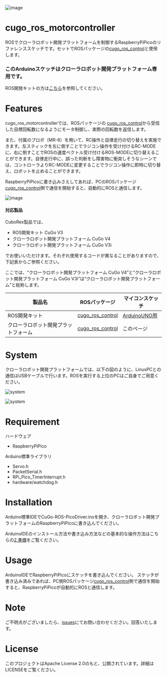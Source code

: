 ![image](https://github.com/CuboRex-Development/cugo_ros_control/assets/97714660/a2525198-fa61-4c4d-9a0f-7dd6824fa625)

# cugo_ros_motorcontroller
ROSでクローラロボット開発プラットフォームを制御するRaspberryPiPicoのリファレンススケッチです。セットでROSパッケージの[cugo_ros_control](https://github.com/CuboRex-Development/cugo-ros-controller)と使用します。


### このArduinoスケッチはクローラロボット開発プラットフォーム専用です。
ROS開発キットの方は[こちら](https://github.com/CuboRex-Development/cugo_ros_motorcontroller/tree/uno-udp)を参照してください。

    

# Features
cugo_ros_motorcontrollerでは、ROSパッケージの [cugo_ros_control](https://github.com/CuboRex-Development/cugo_ros_control)から受信した目標回転数になるようにモータ制御し、実際の回転数を返信します。

また、付属のプロポ（MR-8）を用いて、RC操作と自律走行の切り替えを実施できます。左スティックを左に倒すことでラジコン操作を受け付けるRC-MODEに、右に倒すことでROSの速度ベクトル受け付けるROS-MODEに切り替えることができます。自律走行中に、誤った判断をし障害物に衝突しそうなシーンでは、コントローラよりRC-MODEに変更することでラジコン操作に即時に切り替え、ロボットを止めることができます。  

RaspberryPiPicoに書き込みさえしてあれば、PCのROSパッケージ[cugo_ros_control](https://github.com/CuboRex-Development/cugo_ros_control)側で通信を開始すると、自動的にROSと通信します。

![image](https://user-images.githubusercontent.com/22425319/234765585-23458585-ea44-40d5-b71f-395c93509fc8.png)

#### 対応製品
CuboRex製品では、
* ROS開発キット CuGo V3
* クローラロボット開発プラットフォーム CuGo V4
* クローラロボット開発プラットフォーム CuGo V3i

でお使いいただけます。それぞれ使用するコードが異なることがありますので、下記表からご参照ください。

ここでは、“クローラロボット開発プラットフォーム CuGo V4”と“クローラロボット開発プラットフォーム CuGo V3i”は“クローラロボット開発プラットフォーム”と総称します。


製品名|ROSパッケージ|マイコンスケッチ
-----------|-----------------|-----------------------------
ROS開発キット| [cugo_ros_control](https://github.com/CuboRex-Development/cugo_ros_control)|[ArduinoUNO用](https://github.com/CuboRex-Development/cugo_ros_motorcontroller/tree/uno-udp)                            
クローラロボット開発プラットフォーム| [cugo_ros_control](https://github.com/CuboRex-Development/cugo_ros_control)|このページ   


# System
クローラロボット開発プラットフォームでは、以下の図のように、LinuxPCとの通信はUSBケーブルで行います。ROSを実行する上位のPCはご自身でご用意ください。  

![system](https://github.com/CuboRex-Development/cugo_ros_motorcontroller/assets/22425319/2b20c7a0-7947-4b92-96dc-3e4d41865eea)

![system](https://github.com/CuboRex-Development/cugo_ros_motorcontroller/assets/22425319/8da5af96-69a2-4591-a654-4b4bc1e0abde)

# Requirement
ハードウェア
* RaspberryPiPico

Arduino標準ライブラリ 
* Servo.h
* PacketSerial.h
* RPi_Pico_TimerInterrupt.h
* hardware/watchdog.h
 
# Installation
 Arduino標準IDEでCuGo-ROS-PicoDriver.inoを開き、クローラロボット開発プラットフォームのRaspberryPiPicoに書き込んでください。

 ArduinoIDEのインストール方法や書き込み方法などの基本的な操作方法はこちらの[2.準備](https://github.com/CuboRex-Development/cugo-beginner-programming/tree/pico)をご覧ください。

 
# Usage
ArduinoIDEでRaspberryPiPicoにスケッチを書き込んでください。
スケッチが書き込み済みであれば、PC側ROSパッケージ[cugo_ros_control](https://github.com/CuboRex-Development/cugo_ros_control)側で通信を開始すると、RaspberryPiPicoが自動的にROSと通信します。

# Note
ご不明点がございましたら、[issues](https://github.com/CuboRex-Development/cugo_ros_control/issues)にてお問い合わせください。回答いたします。


# License
このプロジェクトはApache License 2.0のもと、公開されています。詳細はLICENSEをご覧ください。
 
